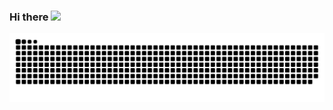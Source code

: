 ### Hi there <a href="https://www.gautamkrishnar.com/"><img src="https://media.giphy.com/media/hvRJCLFzcasrR4ia7z/giphy.gif" width="25px"></a>

<picture>
  <source media="(prefers-color-scheme: dark)" srcset="https://raw.githubusercontent.com/vickyhoo/vickyhoo/output/snake-dark.svg" />
  <source media="(prefers-color-scheme: light)" srcset="https://raw.githubusercontent.com/vickyhoo/vickyhoo/output/snake.svg" />
  <img alt="github-snake" src="https://raw.githubusercontent.com/vickyhoo/vickyhoo/output/snake.svg" />
</picture>
